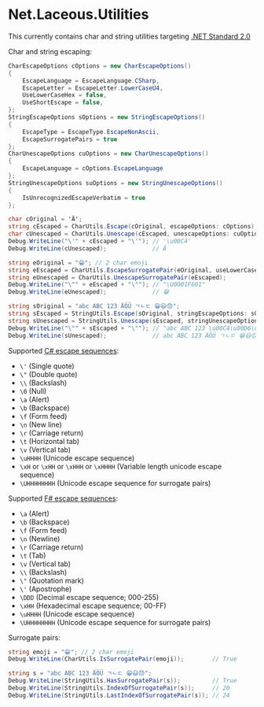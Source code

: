 # Net.Laceous.Utilities

This currently contains char and string utilities targeting [.NET Standard 2.0](https://docs.microsoft.com/en-us/dotnet/standard/net-standard)

Char and string escaping:

```c#
CharEscapeOptions cOptions = new CharEscapeOptions()
{
    EscapeLanguage = EscapeLanguage.CSharp,
    EscapeLetter = EscapeLetter.LowerCaseU4,
    UseLowerCaseHex = false,
    UseShortEscape = false,
};
StringEscapeOptions sOptions = new StringEscapeOptions()
{
    EscapeType = EscapeType.EscapeNonAscii,
    EscapeSurrogatePairs = true
};
CharUnescapeOptions cuOptions = new CharUnescapeOptions()
{
    EscapeLanguage = cOptions.EscapeLanguage
};
StringUnescapeOptions suOptions = new StringUnescapeOptions()
{
    IsUnrecognizedEscapeVerbatim = true
};

char cOriginal = 'Ä';
string cEscaped = CharUtils.Escape(cOriginal, escapeOptions: cOptions);
char cUnescaped = CharUtils.Unescape(cEscaped, unescapeOptions: cuOptions);
Debug.WriteLine("\'" + cEscaped + "\'"); // '\u00C4'
Debug.WriteLine(cUnescaped);             // Ä

string eOriginal = "😁"; // 2 char emoji
string eEscaped = CharUtils.EscapeSurrogatePair(eOriginal, useLowerCaseHex: cOptions.UseLowerCaseHex);
string eUnescaped = CharUtils.UnescapeSurrogatePair(eEscaped);
Debug.WriteLine("\"" + eEscaped + "\""); // "\U0001F601"
Debug.WriteLine(eUnescaped);             // 😁

string sOriginal = "abc ABC 123 ÄÖÜ ㄱㄴㄷ 😁😃😓";
string sEscaped = StringUtils.Escape(sOriginal, stringEscapeOptions: sOptions, charEscapeOptions: cOptions);
string sUnescaped = StringUtils.Unescape(sEscaped, stringUnescapeOptions: suOptions, charUnescapeOptions: cuOptions);
Debug.WriteLine("\"" + sEscaped + "\""); // "abc ABC 123 \u00C4\u00D6\u00DC \u3131\u3134\u3137 \U0001F601\U0001F603\U0001F613"
Debug.WriteLine(sUnescaped);             // abc ABC 123 ÄÖÜ ㄱㄴㄷ 😁😃😓
```

Supported [C# escape sequences](https://docs.microsoft.com/en-us/dotnet/csharp/programming-guide/strings/#string-escape-sequences):
* `\'` (Single quote)
* `\"` (Double quote)
* `\\` (Backslash)
* `\0` (Null)
* `\a` (Alert)
* `\b` (Backspace)
* `\f` (Form feed)
* `\n` (New line)
* `\r` (Carriage return)
* `\t` (Horizontal tab)
* `\v` (Vertical tab)
* `\uHHHH` (Unicode escape sequence)
* `\xH` or `\xHH` or `\xHHH` or `\xHHHH` (Variable length unicode escape sequence)
* `\UHHHHHHHH` (Unicode escape sequence for surrogate pairs)

Supported [F# escape sequences](https://docs.microsoft.com/en-us/dotnet/fsharp/language-reference/strings#remarks):
* `\a` (Alert)
* `\b` (Backspace)
* `\f` (Form feed)
* `\n` (Newline)
* `\r` (Carriage return)
* `\t` (Tab)
* `\v` (Vertical tab)
* `\\` (Backslash)
* `\"` (Quotation mark)
* `\'` (Apostrophe)
* `\DDD` (Decimal escape sequence; 000-255)
* `\xHH` (Hexadecimal escape sequence; 00-FF)
* `\uHHHH` (Unicode escape sequence)
* `\UHHHHHHHH` (Unicode escape sequence for surrogate pairs)

Surrogate pairs:

```c#
string emoji = "😁"; // 2 char emoji
Debug.WriteLine(CharUtils.IsSurrogatePair(emoji));        // True

string s = "abc ABC 123 ÄÖÜ ㄱㄴㄷ 😁😃😓";
Debug.WriteLine(StringUtils.HasSurrogatePair(s));         // True
Debug.WriteLine(StringUtils.IndexOfSurrogatePair(s));     // 20
Debug.WriteLine(StringUtils.LastIndexOfSurrogatePair(s)); // 24
```
